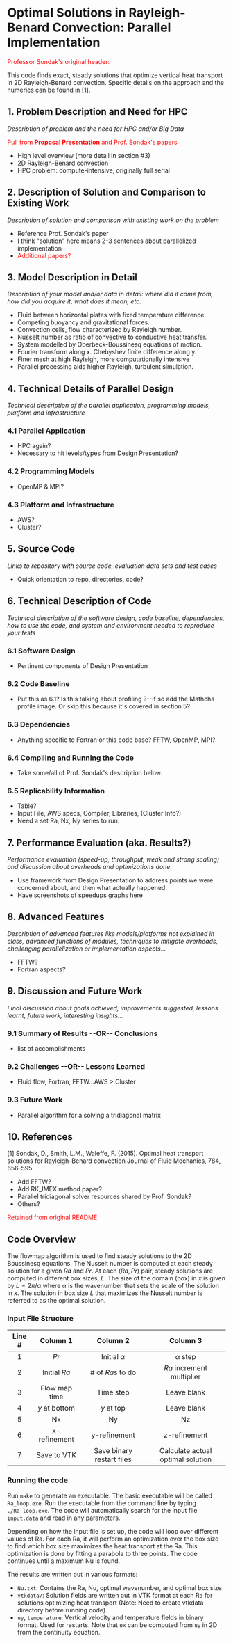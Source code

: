 # Optimal Solutions in Rayleigh-Benard Convection: Parallel Implementation
<span style="color:red">Professor Sondak's original header:</span>

This code finds exact, steady solutions that optimize vertical heat transport in 2D Rayleigh-Benard convection. Specific
details on the approach and the numerics can be found in [[1]](#1).


## 1. Problem Description and Need for HPC
*Description of problem and the need for HPC and/or Big Data*

<span style="color:red">Pull from **Proposal Presentation** and Prof. Sondak's papers</span>
- High level overview (more detail in section #3)
- 2D Rayleigh-Benard convection
- HPC problem: compute-intensive, originally full serial


## 2. Description of Solution and Comparison to Existing Work
*Description of solution and comparison with existing work on the problem*
- Reference Prof. Sondak's paper
- I think "solution" here means 2-3 sentences about parallelized implementation
- <span style="color:red">Additional papers?</span>


## 3. Model Description in Detail
*Description of your model and/or data in detail: where did it come from, how did you acquire it, what does it mean, etc.*
- Fluid between horizontal plates with fixed temperature difference. 
- Competing buoyancy and gravitational forces.
- Convection cells, flow characterized by Rayleigh number. 
- Nusselt number as ratio of convective to conductive heat transfer.
- System modelled by Oberbeck-Boussinesq equations of motion. 
- Fourier transform along x. Chebyshev finite difference along y.
- Finer mesh at high Rayleigh, more computationally intensive
- Parallel processing aids higher Rayleigh, turbulent simulation. 


## 4. Technical Details of Parallel Design
*Technical description of the parallel application, programming models, platform and infrastructure*
### 4.1 Parallel Application
- HPC again?
- Necessary to hit levels/types from Design Presentation?
### 4.2 Programming Models
- OpenMP & MPI?
### 4.3 Platform and Infrastructure
- AWS?
- Cluster?


## 5. Source Code
*Links to repository with source code, evaluation data sets and test cases*
- Quick orientation to repo, directories, code?


## 6. Technical Description of Code
*Technical description of the software design, code baseline, dependencies, how to use the code, and system and environment needed to reproduce your tests*
### 6.1 Software Design
- Pertinent components of Design Presentation
### 6.2 Code Baseline
- Put this as 6.1? Is this talking about profiling ?--if so add the Mathcha profile image. Or skip this because it's covered in section 5?
### 6.3 Dependencies
- Anything specific to Fortran or this code base?  FFTW, OpenMP, MPI?
### 6.4 Compiling and Running the Code
- Take some/all of Prof. Sondak's description below.
### 6.5 Replicability Information
- Table? 
- Input File, AWS specs, Compiler, Libraries, (Cluster Info?)
- Need a set Ra, Nx, Ny series to run.


## 7. Performance Evaluation (aka. Results?)
*Performance evaluation (speed-up, throughput, weak and strong scaling) and discussion about overheads and optimizations done*
- Use framework from Design Presentation to address points we were concerned about, and then what actually happened.
- Have screenshots of speedups graphs here


## 8. Advanced Features
*Description of advanced features like models/platforms not explained in class, advanced functions of modules, techniques to mitigate overheads, challenging parallelization or implementation aspects...*
- FFTW?
- Fortran aspects?


## 9. Discussion and Future Work
*Final discussion about goals achieved, improvements suggested, lessons learnt, future work, interesting insights…*
### 9.1 Summary of Results --OR-- Conclusions
- list of accomplishments
### 9.2 Challenges --OR-- Lessons Learned
- Fluid flow, Fortran, FFTW...AWS > Cluster
### 9.3 Future Work
- Parallel algorithm for a solving a tridiagonal matrix

## 10. References
<a id="1">[1]</a> 
Sondak, D., Smith, L.M., Waleffe, F. (2015). 
Optimal heat transport solutions for Rayleigh-Benard convection
Journal of Fluid Mechanics, 784, 656-595.
- Add FFTW?
- Add RK_IMEX method paper?
- Parallel tridiagonal solver resources shared by Prof. Sondak?
- Others?


<span style="color:red">Retained from original README:</span>

## Code Overview

The flowmap algorithm is used to find steady solutions to the 2D Boussinesq equations. The Nusselt number is computed at each
steady solution for a given $Ra$ and $Pr$. At each $(Ra, Pr)$ pair, steady solutions are computed in different box sizes,
$L$. The size of the domain (box) in $x$ is given by $L=2\pi/\alpha$ where $\alpha$ is the wavenumber that sets the scale of
the solution in $x$. The solution in box size $L$ that maximizes the Nusselt number is referred to as the optimal solution. 

### Input File Structure
| Line #   | Column 1      | Column 2                  | Column 3                          |
| :------: | :--------:    | :--------:                | :--------:                        |
| 1        | $Pr$          | Initial $\alpha$          | $\alpha$ step                     |
| 2        | Initial $Ra$  | # of $Ra$s to do          | $Ra$ increment multiplier         |
| 3        | Flow map time | Time step                 | Leave blank                       |
| 4        | $y$ at bottom | $y$ at top                | Leave blank                       |
| 5        | Nx            | Ny                        | Nz                                |
| 6        | x-refinement  | y-refinement              | z-refinement                      |
| 7        | Save to VTK   | Save binary restart files | Calculate actual optimal solution |

### Running the code
Run `make` to generate an executable. The basic executable will be called `Ra_loop.exe`. Run the executable from the command
line by typing `./Ra_loop.exe`. The code will automatically search for the input file `input.data` and read in any
parameters.

Depending on how the input file is set up, the code will loop over different values of Ra. For each Ra, it will perform an
optimization over the box size to find which box size maximizes the heat transport at the Ra. This optimization is done by
fitting a parabola to three points. The code continues until a maximum Nu is found.

The results are written out in various formats:
* `Nu.txt`: Contains the Ra, Nu, optimal wavenumber, and optimal box size
* `vtkdata/`: Solution fields are written out in VTK format at each Ra for solutions optimizing heat transport (Note: Need to create vtkdata directory before running code)
* `uy`, `temperature`: Vertical velocity and temperature fields in binary format. Used for restarts. Note that `ux` can be
computed from `uy` in 2D from the continuity equation.

